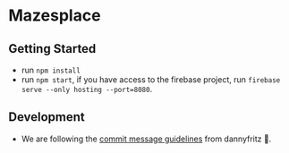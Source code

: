 # Mazesplace

## Getting Started

-   run `npm install`
-   run `npm start`, if you have access to the firebase project, run
    `firebase serve --only hosting --port=8080`.

## Development

-   We are following the
    [commit message guidelines](https://github.com/dannyfritz/commit-message-emoji)
    from dannyfritz 🤩.
